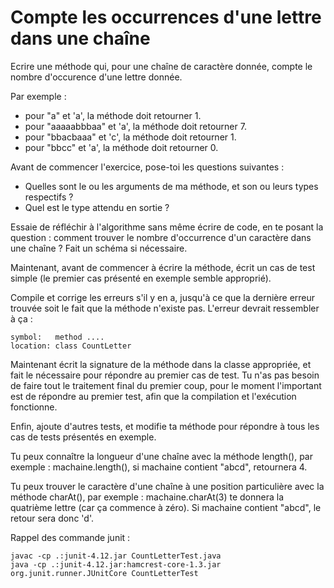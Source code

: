 # Compte les occurrences d'une lettre dans une chaîne

Ecrire une méthode qui, pour une chaîne de caractère donnée, compte le nombre d'occurence d'une lettre donnée.

Par exemple :

* pour "a" et 'a', la méthode doit retourner 1.
* pour "aaaaabbbaa" et 'a', la méthode doit retourner 7.
* pour "bbacbaaa" et 'c', la méthode doit retourner 1.
* pour "bbcc" et 'a', la méthode doit retourner 0.

Avant de commencer l'exercice, pose-toi les questions suivantes :

* Quelles sont le ou les arguments de ma méthode, et son ou leurs types respectifs ?
* Quel est le type attendu en sortie ?

Essaie de réfléchir à l'algorithme sans même écrire de code, en te posant la question : comment trouver le nombre d'occurrence d'un caractère dans une chaîne ? Fait un schéma si nécessaire.

Maintenant, avant de commencer à écrire la méthode, écrit un cas de test simple (le premier cas présenté en exemple semble approprié).

Compile et corrige les erreurs s'il y en a, jusqu'à ce que la dernière erreur trouvée soit le fait que la méthode n'existe pas. L'erreur devrait ressembler à ça :

	symbol:   method ....
	location: class CountLetter

Maintenant écrit la signature de la méthode dans la classe appropriée, et fait le nécessaire pour répondre au premier cas de test. Tu n'as pas besoin de faire tout le traitement final du premier coup, pour le moment l'important est de répondre au premier test, afin que la compilation et l'exécution fonctionne.

Enfin, ajoute d'autres tests, et modifie ta méthode pour répondre à tous les cas de tests présentés en exemple.

Tu peux connaître la longueur d'une chaîne avec la méthode length(), par exemple : machaine.length(), si machaine contient "abcd", retournera 4.

Tu peux trouver le caractère d'une chaîne à une position particulière avec la méthode charAt(), par exemple : machaine.charAt(3) te donnera la quatrième lettre (car ça commence à zéro). Si machaine contient "abcd", le retour sera donc 'd'.

Rappel des commande junit :

    javac -cp .:junit-4.12.jar CountLetterTest.java
    java -cp .:junit-4.12.jar:hamcrest-core-1.3.jar org.junit.runner.JUnitCore CountLetterTest

